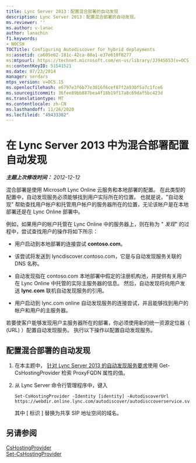 ```yaml
---
title: Lync Server 2013：配置混合部署的自动发现
description: Lync Server 2013：配置混合部署的自动发现。
ms.reviewer: ''
ms.author: v-lanac
author: lanachin
f1.keywords:
- NOCSH
TOCTitle: Configuring Autodiscover for hybrid deployments
ms:assetid: ca605e62-181c-42ca-80a1-e37e610f8277
ms:mtpsurl: https://technet.microsoft.com/en-us/library/JJ945653(v=OCS.15)
ms:contentKeyID: 51541521
ms.date: 07/23/2014
manager: serdars
mtps_version: v=OCS.15
ms.openlocfilehash: e6797e3f6b77e3016f6cef87f2a930f5a7c1fce6
ms.sourcegitcommit: 36fee89bb887bea4f18b19f17a8c69daf5bc423d
ms.translationtype: MT
ms.contentlocale: zh-CN
ms.lasthandoff: 11/26/2020
ms.locfileid: "49433302"
---
```

# <a name="configuring-autodiscover-in-lync-server-2013-for-hybrid-deployments"></a>在 Lync Server 2013 中为混合部署配置自动发现

<div data-xmlns="http://www.w3.org/1999/xhtml">

<div class="topic" data-xmlns="http://www.w3.org/1999/xhtml" data-msxsl="urn:schemas-microsoft-com:xslt" data-cs="https://msdn.microsoft.com/">

<div data-asp="https://msdn2.microsoft.com/asp">



</div>

<div id="mainSection">

<div id="mainBody">

<span> </span>

_**主题上次修改时间：** 2012-12-12_

混合部署是使用 Microsoft Lync Online 云服务和本地部署的配置。 在此类型的配置中，自动发现服务必须能够找到用户实际所在的位置。 也就是说，"自动发现" 帮助查找用户帐户和托管用户帐户的服务器所在的位置，无论该帐户是在本地部署还是在 Lync Online 部署中。

例如，如果用户的帐户托管在 Lync Online 中的服务器上，则在称为 " *发现*" 的过程中，尝试查找用户的操作将如下所示：

  - 用户启动到本地部署的连接尝试 **contoso.com**。

  - 该尝试将发送到 lyncdiscover.contoso.com，它是与自动发现服务关联的 DNS 名称。

  - 自动发现指在 contoso.com 本地部署中假定的注册机构池，并提供有关用户在 Lync Online 中托管的实际主服务器的信息。 然后，自动发现将向用户发送 **lync.com** 联机自动发现服务的引用。

  - 用户启动到 lync.com online 自动发现服务的连接尝试，并且能够找到用户的帐户和用户的主服务器。

若要使客户能够发现用户主服务器所在的部署，你必须使用新的统一资源定位器（ (URL) ）配置自动发现服务。 执行以下操作以配置自动发现服务。

<div>

## <a name="configuring-autodiscover-for-hybrid-deployments"></a>配置混合部署的自动发现

1.  在本主题中， [针对 Lync Server 2013 的自动发现服务要求](lync-server-2013-autodiscover-service-requirements.md)使用 Get-CsHostingProvider 检索 ProxyFQDN 属性的值。

2.  从 Lync Server 命令行管理程序中，键入
    
        Set-CsHostingProvider -Identity [identity] -AutodiscoverUrl https://webdir.online.lync.com/autodiscover/autodisccoverservice.svc/root
    
    其中 \[ 标识 \] 替换为共享 SIP 地址空间的域名。

</div>

<div>

## <a name="see-also"></a>另请参阅


[CsHostingProvider](https://docs.microsoft.com/powershell/module/skype/Get-CsHostingProvider)  
[Set-CsHostingProvider](https://docs.microsoft.com/powershell/module/skype/Set-CsHostingProvider)  
  

</div>

</div>

<span> </span>

</div>

</div>

</div>

